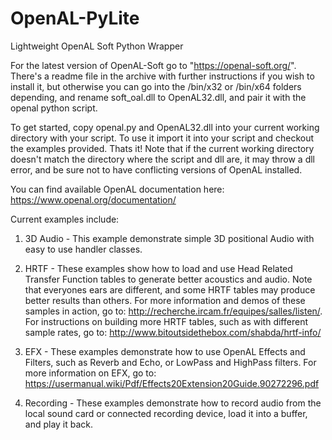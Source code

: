 # OpenAL-PyLite
Lightweight OpenAL Soft Python Wrapper

For the latest version of OpenAL-Soft go to "https://openal-soft.org/". There's a readme file in the archive with further instructions if you wish to install it, but otherwise you can go into the /bin/x32 or /bin/x64 folders depending, and rename soft_oal.dll to OpenAL32.dll, and pair it with the openal python script.

To get started, copy openal.py and OpenAL32.dll into your current working directory with your script. To use it import it into your script and checkout the examples provided. Thats it! Note that if the current working directory doesn't match the directory where the script and dll are, it may throw a dll error, and be sure not to have conflicting versions of OpenAL installed.

You can find available OpenAL documentation here: https://www.openal.org/documentation/


Current examples include:

1) 3D Audio - This example demonstrate simple 3D positional Audio with easy to use handler classes.


2) HRTF - These examples show how to load and use Head Related Transfer Function tables to generate better acoustics and audio. Note that everyones ears are different, and some HRTF tables may produce better results than others. For more information and demos of these samples in action, go to: http://recherche.ircam.fr/equipes/salles/listen/. For instructions on building more HRTF tables, such as with different sample rates, go to: http://www.bitoutsidethebox.com/shabda/hrtf-info/


3) EFX - These examples demonstrate how to use OpenAL Effects and Filters, such as Reverb and Echo, or LowPass and HighPass filters. For more information on EFX, go to: https://usermanual.wiki/Pdf/Effects20Extension20Guide.90272296.pdf


4) Recording - These examples demonstrate how to record audio from the local sound card or connected recording device, load it into a buffer, and play it back.
